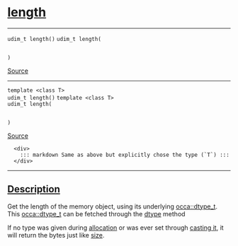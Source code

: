
<h1 id="length">
 <a href="#/api/memory/length" class="anchor">
   <span>length</span>
  </a>
</h1>

<div class="signature">

<hr>

  <div class="definition-container">
    <div class="definition">
      <code class="desktop-only"><span class="token keyword">udim_t</span> length()</code>
      <code class="mobile-only"><span class="token keyword">udim_t</span> length(
    
)</code>
      <div class="flex-spacing"></div>
      <a href="https://github.com/libocca/occa/blob/22da1992/include/occa/core/memory.hpp#L217" target="_blank">Source</a>
    </div>
    
  </div>

<hr>

  <div class="definition-container">
    <div class="definition">
      <code class="desktop-only"><span class="token keyword">template</span> <<span class="token keyword">class</span> <span class="token keyword">T</span>>
<span class="token keyword">udim_t</span> length()</code>
      <code class="mobile-only"><span class="token keyword">template</span> <<span class="token keyword">class</span> <span class="token keyword">T</span>>
<span class="token keyword">udim_t</span> length(
    
)</code>
      <div class="flex-spacing"></div>
      <a href="https://github.com/libocca/occa/blob/22da1992/include/occa/core/memory.hpp#L228" target="_blank">Source</a>
    </div>
    <div class="description">

      <div>
        ::: markdown Same as above but explicitly chose the type (`T`) :::
      </div>
</div>
  </div>

  <hr>
</div>


<h2 id="description">
 <a href="#/api/memory/length?id=description" class="anchor">
   <span>Description</span>
  </a>
</h2>

Get the length of the memory object, using its underlying [occa::dtype_t](/api/dtype_t/).
This [occa::dtype_t](/api/dtype_t/) can be fetched through the [dtype](/api/memory/dtype) method

If no type was given during [allocation](/api/device/malloc) or was ever set
through [casting it](/api/memory/cast), it will return the bytes just like [size](/api/memory/size).

